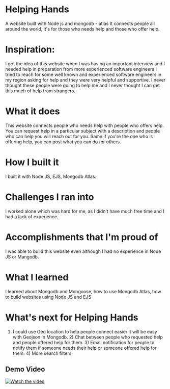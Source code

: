 # Helping Hands
A website built with Node js and mongodb - atlas
It connects people all around the world, it's for those who needs help and those who offer help.

# Inspiration:
I got the idea of this website when I was having an important interview and I needed help in preparation from more experienced software engineers I tried to reach for some well known and experienced software engineers in my region asking for help and they were very helpful and supportive. I never thought these people were going to help me and I never thought I can get this much of help from strangers.

# What it does
This website connects people who needs help with people who offers help. You can request help in a particular subject with a description and people who can help you will reach out for you. Same if you're the one who is offering help, you can post what you can do for others.

# How I built it
I built it with Node JS, EJS, Mongodb Atlas.

# Challenges I ran into
I worked alone which was hard for me, as I didn't have much free time and I had a lack of experience.

# Accomplishments that I'm proud of
I was able to build this website even although I had no experience in Node JS or Mangodb.

# What I learned
I learned about Mongodb and Mongoose, how to use Mongodb Atlas, how to build websites using Node JS and EJS

# What's next for Helping Hands
1) I could use Geo location to help people connect easier it will be easy with Geojson in Mongodb. 2) Chat between people who requested help and people offered help for them. 3) Email notification for people to notify them if someone needs their help or someone offered help for them. 4) More search filters.

## Demo Video 
[![Watch the video](https://user-images.githubusercontent.com/24472871/65771282-25cb2800-e138-11e9-9344-fcc0c47c71aa.PNG)](https://youtu.be/Ec-yNhF_DlQ) 

